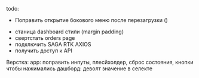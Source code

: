 todo:
+ Поправить открытие бокового меню после перезагрузки ()
- станица dashboard стили (margin padding)
- свертстать orders page
- подключить SAGA RTK AXIOS
- получить доступ к API

Верстка:
app: поправить инпуты, плесйхолдер, сброс состояния, кнопки чтобы нажимались
дашборд: деволт значение в селекте


